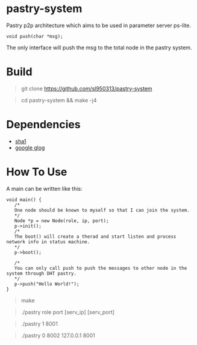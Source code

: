 # pastry-system
Pastry p2p architecture which aims to be used in parameter server ps-lite.

```
void push(char *msg);
```
The only interface will push the msg to the total node in the pastry system.

# Build
   
> git clone https://github.com/sl950313/pastry-system

> cd pastry-system && make -j4

# Dependencies

- [sha1](https://github.com/vog/sha1)
- [google glog](https://github.com/google/glog)

# How To Use 

A main can be written like this:
```
void main() {
   /*
   One node should be known to myself so that I can join the system.
   */
   Node *p = new Node(role, ip, port);
   p->init();
   /*
   The boot() will create a therad and start listen and process network info in status machine.
   */
   p->boot();

   /*
   You can only call push to push the messages to other node in the system through DHT pastry.
   */
   p->push("Hello World!");
}
```

> make 

> ./pastry role port [serv\_ip] [serv_port] 

> ./pastry 1 8001 

> ./pastry 0 8002 127.0.0.1 8001


